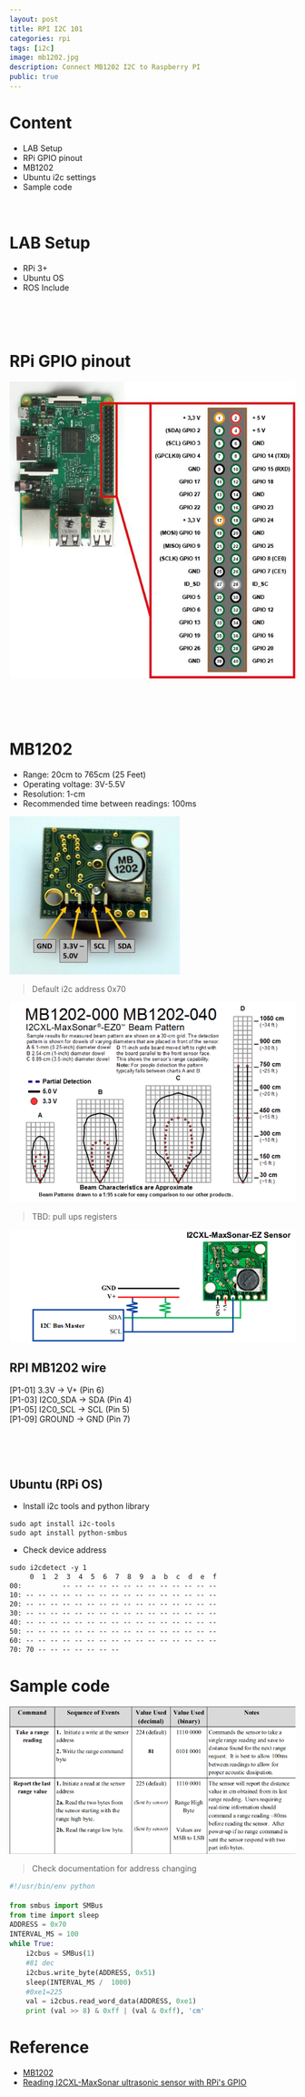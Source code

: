 ```yaml
---
layout: post
title: RPI I2C 101
categories: rpi
tags: [i2c]
image: mb1202.jpg
description: Connect MB1202 I2C to Raspberry PI
public: true
---
```


# Content
- LAB Setup
- RPi GPIO pinout
- MB1202
- Ubuntu i2c settings
- Sample code
&nbsp;  
&nbsp;  
&nbsp;  
# LAB Setup
- RPi 3+
- Ubuntu OS
- ROS Include

&nbsp;  
&nbsp;  
&nbsp;  
# RPi GPIO pinout
![](/images/rpi_3_gpio.jpg)

&nbsp;  
&nbsp;  
&nbsp;  
# MB1202
- Range: 20cm to 765cm (25 Feet)
- Operating voltage: 3V-5.5V
- Resolution: 1-cm 
- Recommended time between readings: 100ms


![](/images/2019-06-26-23-18-56.png)
 
> Default i2c address 0x70

![](/images/2019-06-26-23-07-57.png)

> TBD: pull ups registers

![](/images/2019-06-26-19-00-10.png)

## RPI MB1202 wire


[P1-01]  3.3V -> V+ (Pin 6)  
[P1-03]  I2C0_SDA -> SDA (Pin 4)  
[P1-05]  I2C0_SCL -> SCL (Pin 5)  
[P1-09]  GROUND -> GND (Pin 7)

&nbsp;  
&nbsp;  
&nbsp;  
## Ubuntu (RPi OS)
- Install i2c tools and python library


```
sudo apt install i2c-tools
sudo apt install python-smbus
```

- Check device address

```
sudo i2cdetect -y 1
     0  1  2  3  4  5  6  7  8  9  a  b  c  d  e  f
00:          -- -- -- -- -- -- -- -- -- -- -- -- -- 
10: -- -- -- -- -- -- -- -- -- -- -- -- -- -- -- -- 
20: -- -- -- -- -- -- -- -- -- -- -- -- -- -- -- -- 
30: -- -- -- -- -- -- -- -- -- -- -- -- -- -- -- -- 
40: -- -- -- -- -- -- -- -- -- -- -- -- -- -- -- -- 
50: -- -- -- -- -- -- -- -- -- -- -- -- -- -- -- -- 
60: -- -- -- -- -- -- -- -- -- -- -- -- -- -- -- -- 
70: 70 -- -- -- -- -- -- --     
```

# Sample code

![](/images/2019-06-26-23-39-51.png)

> Check documentation for address changing


```python
#!/usr/bin/env python

from smbus import SMBus
from time import sleep
ADDRESS = 0x70
INTERVAL_MS = 100
while True:
    i2cbus = SMBus(1)
    #81 dec
    i2cbus.write_byte(ADDRESS, 0x51)
    sleep(INTERVAL_MS /  1000)
    #0xe1=225
    val = i2cbus.read_word_data(ADDRESS, 0xe1)
    print (val >> 8) & 0xff | (val & 0xff), 'cm'

```


# Reference
- [MB1202](https://www.maxbotix.com/documents/I2CXL-MaxSonar-EZ_Datasheet.pdf)
- [Reading I2CXL-MaxSonar ultrasonic sensor with RPi's GPIO](https://diydrones.com/profiles/blogs/reading-i2cxl-maxsonar-ultrasonic-sensor-with-rpi-s-gpio)